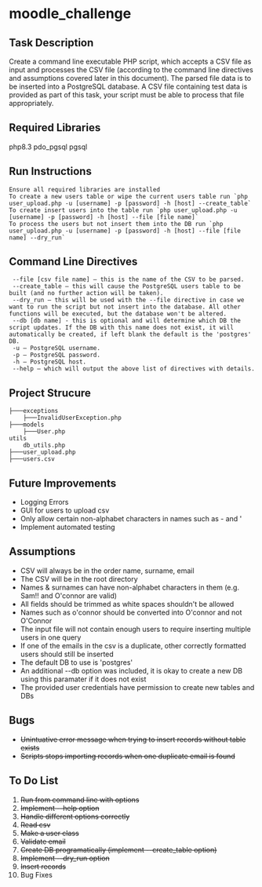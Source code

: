 # moodle_challenge

## Task Description 
Create a command line executable PHP script, which accepts a CSV file as input and processes the CSV file (according to the command line directives and assumptions covered later in this document). The parsed file data is to be inserted into a PostgreSQL database. A CSV file containing test data is provided as part of this task, your script must be able to process that file appropriately.

## Required Libraries
php8.3
pdo_pgsql
pgsql

## Run Instructions
```
Ensure all required libraries are installed
To create a new users table or wipe the current users table run `php user_upload.php -u [username] -p [password] -h [host] --create_table`
To create insert users into the table run `php user_upload.php -u [username] -p [password] -h [host] --file [file name]`
To process the users but not insert them into the DB run `php user_upload.php -u [username] -p [password] -h [host] --file [file name] --dry_run`
```

## Command Line Directives 
```
 --file [csv file name] – this is the name of the CSV to be parsed.
 --create_table – this will cause the PostgreSQL users table to be built (and no further action will be taken).
 --dry_run – this will be used with the --file directive in case we want to run the script but not insert into the database. All other functions will be executed, but the database won't be altered.
 --db [db name] - this is optional and will determine which DB the script updates. If the DB with this name does not exist, it will automatically be created, if left blank the default is the 'postgres' DB.
 -u – PostgreSQL username.
 -p – PostgreSQL password.
 -h – PostgreSQL host.
 --help – which will output the above list of directives with details.
 ```

## Project Strucure
```
├───exceptions
    ├───InvalidUserException.php
├───models
    ├───User.php 
utils
    db_utils.php 
├───user_upload.php
├───users.csv
```

## Future Improvements
- Logging Errors 
- GUI for users to upload csv
- Only allow certain non-alphabet characters in names such as - and '
- Implement automated testing

## Assumptions
- CSV will always be in the order name, surname, email
- The CSV will be in the root directory
- Names & surnames can have non-alphabet characters in them (e.g. Sam!! and O'connor are valid)
- All fields should be trimmed as white spaces shouldn't be allowed 
- Names such as o'connor should be converted into O'connor and not O'Connor
- The input file will not contain enough users to require inserting multiple users in one query 
- If one of the emails in the csv is a duplicate, other correctly formatted users should still be inserted 
- The default DB to use is 'postgres'
- An additional --db option was included, it is okay to create a new DB using this paramater if it does not exist
- The provided user credentials have permission to create new tables and DBs 

## Bugs
- ~~Unintuative error message when trying to insert records without table exists~~ 
- ~~Scripts stops importing records when one duplicate email is found~~ 

## To Do List

1. ~~Run from command line with options~~
2. ~~Implement --help option~~ 
3. ~~Handle different options correctly~~ 
4. ~~Read csv~~
5. ~~Make a user class~~
6. ~~Validate email~~
7. ~~Create DB programatically (implement --create_table option)~~
8. ~~Implement --dry_run option~~
9. ~~Insert records~~
10. Bug Fixes